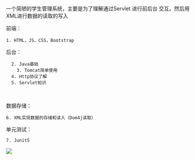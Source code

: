一个简陋的学生管理系统，主要是为了理解通过Servlet 进行前后台 交互。然后用XML进行数据的读取的写入



前端：

```
1. HTML，JS，CSS，Bootstrap
```



  

后台：

```
  2. Java基础 
	3. Tomcat简单使用
  4. Http协议了解
  5. Servlet知识	
```

  

数据存储：

```
6. XML实现数据的存储和读入（Dom4j读取）
```



单元测试：

```
7. Junit5
```


![](https://github.com/jjc123/-Student-management-system--Javaweb/blob/master/Design%20sketch/1.png?raw=true)

